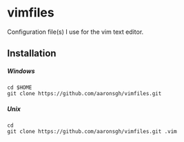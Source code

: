 vimfiles
========
Configuration file(s) I use for the vim text editor.

Installation
------------

##### Windows
```
cd $HOME
git clone https://github.com/aaronsgh/vimfiles.git
```

##### Unix
```
cd
git clone https://github.com/aaronsgh/vimfiles.git .vim
```
